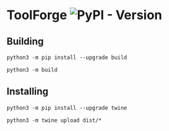 # ToolForge ![PyPI - Version](https://img.shields.io/pypi/v/toolforgeio)

## Building

    python3 -m pip install --upgrade build

    python3 -m build

## Installing

    python3 -m pip install --upgrade twine

    python3 -m twine upload dist/*
